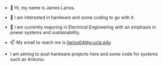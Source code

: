 - 👋 Hi, my name is James Larios.
- 👀 I am interested in hardware and some coding to go with it. 
- 🌱 I am currently majoring in Electrical Engineering with an emphasis in power systems and sustainability. 
- 📫 My email to reach me is jlarios04@g.ucla.edu


- I am aiming to post hardware projects here and some code for systems such as Arduino. 
<!---
ElectroShock04/ElectroShock04 is a ✨ special ✨ repository because its `README.md` (this file) appears on your GitHub profile.
You can click the Preview link to take a look at your changes.
--->
